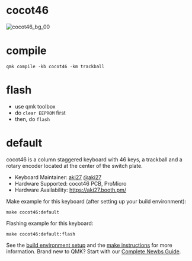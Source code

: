 # cocot46

![cocot46_bg_00](https://user-images.githubusercontent.com/88039287/130355466-f4b49741-5ca4-40cb-bde0-aaf9d45f38c8.jpg)

# compile
```
qmk compile -kb cocot46 -km trackball
```

# flash
- use qmk toolbox
- do `clear EEPROM` first
- then, do `flash`

# default
cocot46 is a column staggered keyboard with 46 keys, a trackball and a rotary encoder located at the center of the switch plate.

* Keyboard Maintainer: [aki27](https://github.com/aki27kbd) [@aki27](https://twitter.com/aki27kbd)
* Hardware Supported: cocot46 PCB, ProMicro
* Hardware Availability: https://aki27.booth.pm/

Make example for this keyboard (after setting up your build environment):

    make cocot46:default

Flashing example for this keyboard:

    make cocot46:default:flash

See the [build environment setup](https://docs.qmk.fm/#/getting_started_build_tools) and the [make instructions](https://docs.qmk.fm/#/getting_started_make_guide) for more information. Brand new to QMK? Start with our [Complete Newbs Guide](https://docs.qmk.fm/#/newbs).

